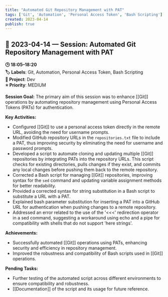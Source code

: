 ```yaml
---
title: "Automated Git Repository Management with PAT"
tags: ['Git', 'Automation', 'Personal Access Token', 'Bash Scripting']
created: 2023-04-14
publish: true
---
```


## 📅 2023-04-14 — Session: Automated Git Repository Management with PAT

**🕒 18:05–18:20**  
**🏷️ Labels**: Git, Automation, Personal Access Token, Bash Scripting  
**📂 Project**: Dev  
**⭐ Priority**: MEDIUM  


**Session Goal:**
The primary aim of this session was to enhance [[Git]] operations by automating repository management using Personal Access Tokens (PATs) for authentication.

**Key Activities:**
- Configured [[Git]] to use a personal access token directly in the remote URL, avoiding the need for username prompts.
- Modified GitHub repository URLs in the `repositories.txt` file to include a PAT, thus improving security by eliminating the need for username and password prompts.
- Developed a script to automate cloning and updating multiple [[Git]] repositories by integrating PATs into the repository URLs. This script checks for existing directories, pulls changes if they exist, and commits any local changes before pushing them back to the remote repository.
- Corrected a Bash script for managing [[Git]] repositories, improving syntax for the `sed` command and updating variable assignment methods for better readability.
- Provided a corrected syntax for string substitution in a Bash script to substitute a URL with a PAT.
- Explained bash parameter substitution for inserting a PAT into a GitHub URL for authentication when pushing changes to a remote repository.
- Addressed an error related to the use of the '<<<' redirection operator in a sed command, suggesting a workaround using echo and a pipe for compatibility with shells that do not support 'here strings'.

**Achievements:**
- Successfully automated [[Git]] operations using PATs, enhancing security and efficiency in repository management.
- Improved the robustness and compatibility of Bash scripts used in [[Git]] operations.

**Pending Tasks:**
- Further testing of the automated script across different environments to ensure compatibility and robustness.
- [[Documentation]] of the script and its usage for future reference.
